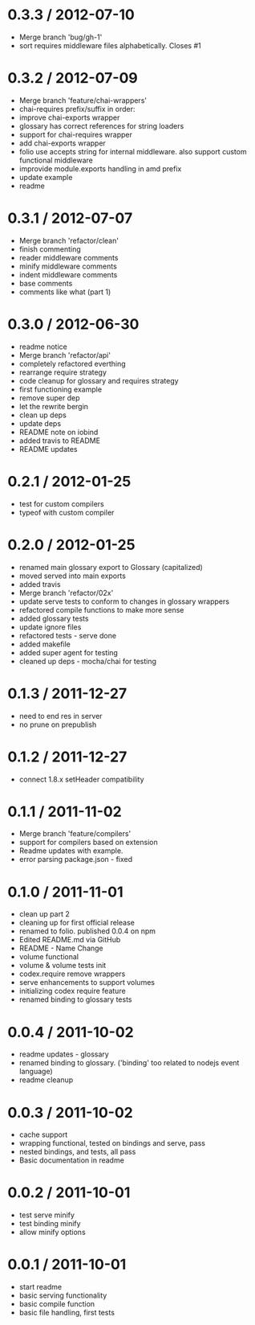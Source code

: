 
0.3.3 / 2012-07-10 
==================

  * Merge branch 'bug/gh-1'
  * sort requires middleware files alphabetically. Closes #1

0.3.2 / 2012-07-09 
==================

  * Merge branch 'feature/chai-wrappers'
  * chai-requires prefix/suffix in order:
  * improve chai-exports wrapper
  * glossary has correct references for string loaders
  * support for chai-requires wrapper
  * add chai-exports wrapper
  * folio use accepts string for internal middleware. also support custom functional middleware
  * improvide module.exports handling in amd prefix
  * update example
  * readme

0.3.1 / 2012-07-07 
==================

  * Merge branch 'refactor/clean'
  * finish commenting
  * reader middleware comments
  * minify middleware comments
  * indent middleware comments
  * base comments
  * comments like what (part 1)

0.3.0 / 2012-06-30 
==================

  * readme notice
  * Merge branch 'refactor/api'
  * completely refactored everthing
  * rearrange require strategy
  * code cleanup for glossary and requires strategy
  * first functioning example
  * remove super dep
  * let the rewrite bergin
  * clean up deps
  * update deps
  * README note on iobind
  * added travis to README
  * README updates

0.2.1 / 2012-01-25 
==================

  * test for custom compilers
  * typeof with custom compiler

0.2.0 / 2012-01-25 
==================

  * renamed main glossary export to Glossary (capitalized)
  * moved served into main exports
  * added travis
  * Merge branch 'refactor/02x'
  * update serve tests to conform to changes in glossary wrappers
  * refactored compile functions to make more sense
  * added glossary tests
  * update ignore files
  * refactored tests - serve done
  * added makefile
  * added super agent for testing
  * cleaned up deps - mocha/chai for testing

0.1.3 / 2011-12-27 
==================

  * need to end res in server
  * no prune on prepublish

0.1.2 / 2011-12-27 
==================

  * connect 1.8.x setHeader compatibility

0.1.1 / 2011-11-02 
==================

  * Merge branch 'feature/compilers'
  * support for compilers based on extension
  * Readme updates with example.
  * error parsing package.json - fixed

0.1.0 / 2011-11-01 
==================

  * clean up part 2
  * cleaning up for first official release
  * renamed to folio. published 0.0.4 on npm
  * Edited README.md via GitHub
  * README - Name Change
  * volume functional
  * volume & volume tests init
  * codex.require remove wrappers
  * serve enhancements to support volumes
  * initializing codex require feature
  * renamed binding to glossary tests

0.0.4 / 2011-10-02 
==================

  * readme updates - glossary
  * renamed binding to glossary. ('binding' too related to nodejs event language)
  * readme cleanup

0.0.3 / 2011-10-02 
==================

  * cache support
  * wrapping functional, tested on bindings and serve, pass
  * nested bindings, and tests, all pass
  * Basic documentation in readme

0.0.2 / 2011-10-01 
==================

  * test serve minify
  * test binding minify
  * allow minify options

0.0.1 / 2011-10-01 
==================

  * start readme
  * basic serving functionality
  * basic compile function
  * basic file handling, first tests
